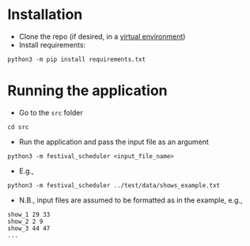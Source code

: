 # Installation
* Clone the repo (if desired, in a [virtual environment](https://docs.python.org/3/library/venv.html))
* Install requirements:
```commandline
python3 -m pip install requirements.txt
```

# Running the application
* Go to the `src` folder
```commandline
cd src
```
* Run the application and pass the input file as an argument
```commandline
python3 -m festival_scheduler <input_file_name>
```
* E.g.,
```commandline
python3 -m festival_scheduler ../test/data/shows_example.txt
```
* N.B., input files are assumed to be formatted as in the example, e.g.,
```commandline
show_1 29 33
show_2 2 9
show_3 44 47
...
```